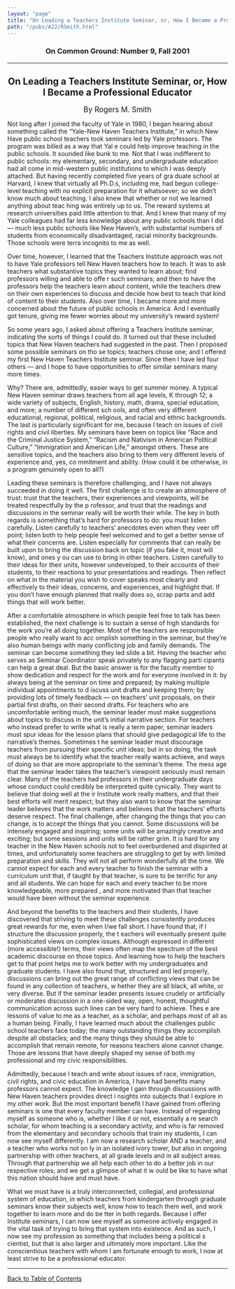 ```yaml
---
layout: "page"
title: "On Leading a Teachers Institute Seminar, or, How I Became a Professional Educator"
path: "/pubs/A22/RSmith.html"
---
```

<main>
<h3 align="CENTER">On Common Ground: Number 9, Fall 2001</h3>
<hr/>
<h2 align="CENTER">On Leading a Teachers Institute Seminar, or, How I Became a Professional Educator</h2>
<p align="CENTER"><big>By Rogers M. Smith</big></p>
<p>Not long after I joined the faculty of Yale in 1980, I began hearing about something called the “Yale-New Haven Teachers Institute,” in which New Have public school teachers took seminars led by Yale professors. The program was billed as a way that Yal
e could help improve teaching in the public schools.
It sounded like bunk to me. Not that I was indifferent to public schools: my elementary, secondary, and undergraduate education had all come in mid-western public institutions to which I was deeply attached. But having recently completed five years of gra
duate school at Harvard, I knew that virtually all Ph.D.s, including me, had begun college-level teaching with no explicit preparation for it whatsoever; so we didn’t know much about teaching. I also knew that whether or not we learned anything about teac
hing was entirely up to us. The reward systems at research universities paid little attention to that. And I knew that many of my Yale colleagues had far less knowledge about any public schools than I did — much less public schools like New Haven’s, with
substantial numbers of students from economically disadvantaged, racial minority backgrounds. Those schools were terra incognito to me as well.
</p>
<p>Over time, however, I learned that the Teachers Institute approach was not to have Yale professors tell New Haven teachers how to teach. It was to ask teachers what substantive topics they wanted to learn about; find professors willing and able to offe
r such seminars; and then to have the professors help the teachers learn about content, while the teachers drew on their own experiences to discuss and decide how best to teach that kind of content to their students. Also over time, I became more and more
concerned about the future of public schools in America. And I eventually got tenure, giving me fewer worries about my university’s reward system!</p>
<p>So some years ago, I asked about offering a Teachers Institute seminar, indicating the sorts of things I could do. It turned out that these included topics that New Haven teachers had suggested in the past. Then I proposed some possible seminars on tho
se topics; teachers chose one; and I offered my first New Haven Teachers Institute seminar. Since then I have led four others — and I hope to have opportunities to offer similar seminars many more times.</p>
<p>Why? There are, admittedly, easier ways to get summer money. A typical New Haven seminar draws teachers from all age levels, K through 12; a wide variety of subjects, English, history, math, drama, special education, and more; a number of different sch
ools, and often very different educational, regional, political, religious, and racial and ethnic backgrounds. The last is particularly significant for me, because I teach on issues of civil rights and civil liberties. My seminars have been on topics like
“Race and the Criminal Justice System,” “Racism and Nativism in American Political Culture,” “Immigration and American Life,” amongst others. These are sensitive topics, and the teachers also bring to them very different levels of experience and, yes, co
mmitment and ability. (How could it be otherwise, in a program genuinely open to all?)</p>
<p>Leading these seminars is therefore challenging, and I have not always succeeded in doing it well. The first challenge is to create an atmosphere of trust: trust that the teachers, their experiences and viewpoints, will be treated respectfully by the p
rofessor, and trust that the readings and discussions in the seminar really will be worth their while. The key in both regards is something that’s hard for professors to do: you must listen carefully. Listen carefully to teachers’ anecdotes even when they
veer off point; listen both to help people feel welcomed and to get a better sense of what their concerns are. Listen especially for comments that can really be built upon to bring the discussion back on topic (if you fake it, most will know), and ones y
ou can use to bring in other teachers. Listen carefully to their ideas for their units, however undeveloped, to their accounts of their students, to their reactions to your presentations and readings. Then reflect on what in the material you wish to cover
speaks most clearly and effectively to their ideas, concerns, and experiences, and highlight that. If you don’t have enough planned that really does so, scrap parts and add things that will work better.</p>
<p>After a comfortable atmosphere in which people feel free to talk has been established, the next challenge is to sustain a sense of high standards for the work you’re all doing together. Most of the teachers are responsible people who really want to acc
omplish something in the seminar, but they’re also human beings with many conflicting job and family demands. The seminar can become something they led slide a bit. Having the teacher who serves as Seminar Coordinator speak privately to any flagging parti
cipants can help a great deal. But the basic answer is for the faculty member to show dedication and respect for the work and for everyone involved in it: by always being at the seminar on time and prepared; by making multiple individual appointments to d
iscuss unit drafts and keeping them; by providing lots of timely feedback — on teachers’ unit proposals, on their partial first drafts, on their second drafts. For teachers who are uncomfortable writing much, the seminar leader must make suggestions about
topics to discuss in the unit’s initial narrative section. For teachers who instead prefer to write what is really a term paper, seminar leaders must spur ideas for the lesson plans that should give pedagogical life to the narrative’s themes. Sometimes t
he seminar leader must discourage teachers from pursuing their specific unit ideas; but in so doing, the task must always be to identify what the teacher really wants achieve, and ways of doing so that are more appropriate to the seminar’s theme. The mess
age that the seminar leader takes the teacher’s viewpoint seriously must remain clear. Many of the teachers had professors in their undergraduate days whose conduct could credibly be interpreted quite cynically. They want to believe that doing well at the
ir Institute work really matters, and that their best efforts will merit respect; but they also want to know that the seminar leader believes that the work matters and believes that the teachers’ efforts deserve respect.
The final challenge, after changing the things that you can change, is to accept the things that you cannot. Some discussions will be intensely engaged and inspiring; some units will be amazingly creative and exciting; but some sessions and units will be
rather grim. It is hard for any teacher in the New Haven schools not to feel overburdened and dispirited at times, and unfortunately some teachers are struggling to get by with limited preparation and skills. They will not all perform wonderfully all the
time. We cannot expect for each and every teacher to finish the seminar with a curriculum unit that, if taught by that teacher, is sure to be terrific for any and all students. We can hope for each and every teacher to be more knowledgeable, more prepared
, and more motivated than that teacher would have been without the seminar experience.
</p>
<p>And beyond the benefits to the teachers and their students, I have discovered that striving to meet these challenges consistently produces great rewards for me, even when I/we fall short. I have found that, if I structure the discussion properly, the t
eachers will eventually present quite sophisticated views on complex issues. Although expressed in different (more accessible!) terms, their views often map the spectrum of the best academic discourse on those topics. And learning how to help the teachers
get to that point helps me to work better with my undergraduates and graduate students. I have also found that, structured and led properly, discussions can bring out the great range of conflicting views that can be found in any collection of teachers, w
hether they are all black, all white, or very diverse. But if the seminar leader presents issues crudely or artificially or moderates discussion in a one-sided way, open, honest, thoughtful communication across such lines can be very hard to achieve. Thes
e are lessons of value to me as a teacher, as a scholar, and perhaps most of all as a human being. Finally, I have learned much about the challenges public school teachers face today; the many outstanding things they accomplish despite all obstacles; and
the many things they should be able to accomplish that remain remote, for reasons teachers alone cannot change. Those are lessons that have deeply shaped my sense of both my professional and my civic responsibilities.</p>
<p>Admittedly, because I teach and write about issues of race, immigration, civil rights, and civic education in America, I have had benefits many professors cannot expect. The knowledge I gain through discussions with New Haven teachers provides direct i
nsights into subjects that I explore in my other work. But the most important benefit I have gained from offering seminars is one that every faculty member can have. Instead of regarding myself as someone who is, whether I like it or not, essentially a re
search scholar, for whom teaching is a secondary activity, and who is far removed from the elementary and secondary schools that train my students, I can now see myself differently. I am now a research scholar AND a teacher; and a teacher who works not on
ly in an isolated ivory tower, but also in ongoing partnership with other teachers, at all grade levels and in all subject areas. Through that partnership we all help each other to do a better job in our respective roles; and we get a glimpse of what it w
ould be like to have what this nation should have and must have. </p>
<p>What we must have is a truly interconnected, collegial, and professional system of education, in which teachers from kindergarten through graduate seminars know their subjects well, know how to teach them well, and work together to learn more and do be
tter in both regards. Because I offer Institute seminars, I can now see myself as someone actively engaged in the vital task of trying to bring that system into existence. And as such, I now see my profession as something that includes being a political s
cientist, but that is also larger and ultimately more important. Like the conscientious teachers with whom I am fortunate enough to work, I now at least strive to be a professional educator.</p>
<hr/>
<p><a href="/pubs/A22/">Back to Table of Contents</a></p>
</main>
